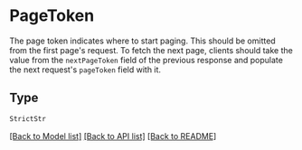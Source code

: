 # PageToken

The page token indicates where to start paging. This should be omitted from the first page's request.
 To fetch the next page, clients should take the value from the `nextPageToken` field of the previous response
 and populate the next request's `pageToken` field with it.

## Type
```python
StrictStr
```


[[Back to Model list]](../../../README.md#models-v2-link) [[Back to API list]](../../../README.md#apis-v2-link) [[Back to README]](../../../README.md)
